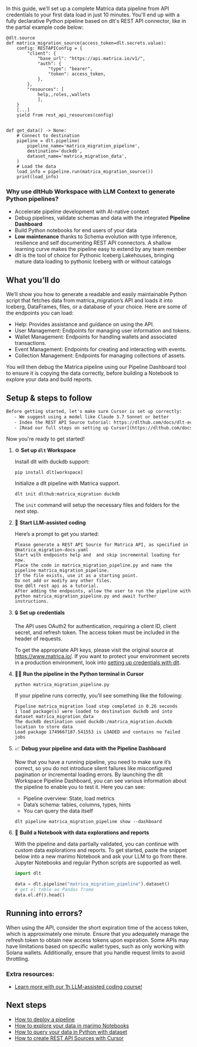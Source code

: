 In this guide, we'll set up a complete Matrica data pipeline from API credentials to your first data load in just 10 minutes. You'll end up with a fully declarative Python pipeline based on dlt's REST API connector, like in the partial example code below:

```python-outcome
@dlt.source
def matrica_migration_source(access_token=dlt.secrets.value):
    config: RESTAPIConfig = {
        "client": {
            "base_url": "https://api.matrica.io/v1/",
            "auth": {
                "type": "bearer",
                "token": access_token,
            },
        },
        "resources": [
            help,,roles,,wallets
            ],
    }
    [...]
    yield from rest_api_resources(config)


def get_data() -> None:
    # Connect to destination
    pipeline = dlt.pipeline(
        pipeline_name='matrica_migration_pipeline',
        destination='duckdb',
        dataset_name='matrica_migration_data', 
    )
    # Load the data
    load_info = pipeline.run(matrica_migration_source())
    print(load_info) 
```

### Why use dltHub Workspace with LLM Context to generate Python pipelines?

- Accelerate pipeline development with AI-native context
- Debug pipelines, validate schemas and data with the integrated **Pipeline Dashboard**
- Build Python notebooks for end users of your data
- **Low maintenance** thanks to Schema evolution with type inference, resilience and self documenting REST API connectors. A shallow learning curve makes the pipeline easy to extend by any team member
- dlt is the tool of choice for Pythonic Iceberg Lakehouses, bringing mature data loading to pythonic Iceberg with or without catalogs

## What you’ll do

We’ll show you how to generate a readable and easily maintainable Python script that fetches data from matrica_migration’s API and loads it into Iceberg, DataFrames, files, or a database of your choice. Here are some of the endpoints you can load:

- Help: Provides assistance and guidance on using the API.
- User Management: Endpoints for managing user information and tokens.
- Wallet Management: Endpoints for handling wallets and associated transactions.
- Event Management: Endpoints for creating and interacting with events.
- Collection Management: Endpoints for managing collections of assets.

You will then debug the Matrica pipeline using our Pipeline Dashboard tool to ensure it is copying the data correctly, before building a Notebook to explore your data and build reports.

## Setup & steps to follow

```default
Before getting started, let's make sure Cursor is set up correctly:
   - We suggest using a model like Claude 3.7 Sonnet or better
   - Index the REST API Source tutorial: https://dlthub.com/docs/dlt-ecosystem/verified-sources/rest_api/ and add it to context as **@dlt rest api**
   - [Read our full steps on setting up Cursor](https://dlthub.com/docs/dlt-ecosystem/llm-tooling/cursor-restapi#23-configuring-cursor-with-documentation)
```

Now you're ready to get started!

1. ⚙️ **Set up `dlt` Workspace**
    
    Install dlt with duckdb support:
    ```shell
    pip install dlt[workspace]
    ```

    Initialize a dlt pipeline with Matrica support.
    ```shell
    dlt init dlthub:matrica_migration duckdb
    ```

    The `init` command will setup the necessary files and folders for the next step.
    
2. 🤠 **Start LLM-assisted coding**
    
    Here’s a prompt to get you started:
    
    ```prompt
    Please generate a REST API Source for Matrica API, as specified in @matrica_migration-docs.yaml 
    Start with endpoints help and  and skip incremental loading for now. 
    Place the code in matrica_migration_pipeline.py and name the pipeline matrica_migration_pipeline. 
    If the file exists, use it as a starting point. 
    Do not add or modify any other files. 
    Use @dlt rest api as a tutorial. 
    After adding the endpoints, allow the user to run the pipeline with python matrica_migration_pipeline.py and await further instructions.
    ```

    
3. 🔒 **Set up credentials** 
    
    The API uses OAuth2 for authentication, requiring a client ID, client secret, and refresh token. The access token must be included in the header of requests.
    
    To get the appropriate API keys, please visit the original source at https://www.matrica.io/.
    If you want to protect your environment secrets in a production environment, look into [setting up credentials with dlt](https://dlthub.com/docs/walkthroughs/add_credentials).
    
4. 🏃‍♀️ **Run the pipeline in the Python terminal in Cursor**
    
    ```shell
    python matrica_migration_pipeline.py
    ```
    
    If your pipeline runs correctly, you’ll see something like the following:
    
    ```shell
    Pipeline matrica_migration load step completed in 0.26 seconds
    1 load package(s) were loaded to destination duckdb and into dataset matrica_migration_data
    The duckdb destination used duckdb:/matrica_migration.duckdb location to store data
    Load package 1749667187.541553 is LOADED and contains no failed jobs
    ```
    
5. 📈 **Debug your pipeline and data with the Pipeline Dashboard**

    Now that you have a running pipeline, you need to make sure it’s correct, so you do not introduce silent failures like misconfigured pagination or incremental loading errors. By launching the dlt Workspace Pipeline Dashboard, you can see various information about the pipeline to enable you to test it. Here you can see:
    - Pipeline overview: State, load metrics
    - Data’s schema: tables, columns, types, hints
    - You can query the data itself
    
    ```shell
    dlt pipeline matrica_migration_pipeline show --dashboard
    ```
    
6. 🐍 **Build a Notebook with data explorations and reports**

    With the pipeline and data partially validated, you can continue with custom data explorations and reports. To get started, paste the snippet below into a new marimo Notebook and ask your LLM to go from there. Jupyter Notebooks and regular Python scripts are supported as well.

    
    ```python
    import dlt

   data = dlt.pipeline("matrica_migration_pipeline").dataset()
   # get el table as Pandas frame
   data.el.df().head()
    ```

## Running into errors?

When using the API, consider the short expiration time of the access token, which is approximately one minute. Ensure that you adequately manage the refresh token to obtain new access tokens upon expiration. Some APIs may have limitations based on specific wallet types, such as only working with Solana wallets. Additionally, ensure that you handle request limits to avoid throttling.

### Extra resources:

- [Learn more with our 1h LLM-assisted coding course!](https://www.youtube.com/watch?v=GGid70rnJuM)

## Next steps

- [How to deploy a pipeline](https://dlthub.com/docs/walkthroughs/deploy-a-pipeline)
- [How to explore your data in marimo Notebooks](https://dlthub.com/docs/general-usage/dataset-access/marimo)
- [How to query your data in Python with dataset](https://dlthub.com/docs/general-usage/dataset-access/dataset)
- [How to create REST API Sources with Cursor](https://dlthub.com/docs/dlt-ecosystem/llm-tooling/cursor-restapi)